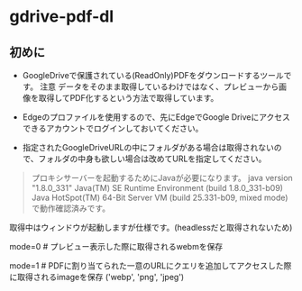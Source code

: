 # gdrive-pdf-dl

## 初めに

- GoogleDriveで保護されている(ReadOnly)PDFをダウンロードするツールです。
注意 データをそのまま取得しているわけではなく、プレビューから画像を取得してPDF化するという方法で取得しています。

- Edgeのプロファイルを使用するので、先にEdgeでGoogle Driveにアクセスできるアカウントでログインしておいてください。
- 指定されたGoogleDriveURLの中にフォルダがある場合は取得されないので、フォルダの中身も欲しい場合は改めてURLを指定してください。

> プロキシサーバーを起動するためにJavaが必要になります。
> java version "1.8.0_331"
> Java(TM) SE Runtime Environment (build 1.8.0_331-b09)
> Java HotSpot(TM) 64-Bit Server VM (build 25.331-b09, mixed mode)
> で動作確認済みです。

取得中はウィンドウが起動しますが仕様です。(headlessだと取得されないため)

mode=0 # プレビュー表示した際に取得されるwebmを保存

mode=1 # PDFに割り当てられた一意のURLにクエリを追加してアクセスした際に取得されるimageを保存 ('webp', 'png', 'jpeg')
